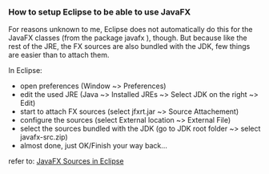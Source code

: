### How to setup Eclipse to be able to use JavaFX

For reasons unknown to me, Eclipse does not automatically do this for the JavaFX classes (from the package javafx ), though. 
But because like the rest of the JRE, the FX sources are also bundled with the JDK, few things are easier than to attach them.

In Eclipse:

+ open preferences (Window ~> Preferences)
+ edit the used JRE (Java ~> Installed JREs ~> Select JDK on the right ~> Edit)
+ start to attach FX sources (select jfxrt.jar ~> Source Attachement)
+ configure the sources (select External location ~> External File)
+ select the sources bundled with the JDK (go to JDK root folder ~> select javafx-src.zip)
+ almost done, just OK/Finish your way back…

refer to: [JavaFX Sources in Eclipse](https://blog.codefx.org/tools/javafx-sources-in-eclipse/)
